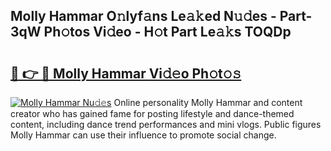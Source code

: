 ## Molly Hammar O𝚗lyf𝚊ns Le𝚊𝚔ed N𝚞𝚍es - Part-3qW Ph𝚘tos Vi𝚍eo - H𝚘t Part Le𝚊𝚔s TOQDp

# <h2><a href="http://hf00cdb.feru.top/?c=Molly+Hammar">🔗 👉 🔴 Molly Hammar Vi𝚍𝚎o Ph𝚘t𝚘𝚜</a></h2>

[![Molly Hammar Nu𝚍𝚎s](https://i.imgur.com/0TWrTi3.gif)](http://hf00cdb.feru.top/?c=Molly+Hammar)
Online personality Molly Hammar and content creator who has gained fame for posting lifestyle and dance-themed content, including dance trend performances and mini vlogs. Public figures Molly Hammar can use their influence to promote social change. 
